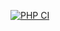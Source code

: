 [![PHP CI](https://github.com/infl4me/php-project-lvl2/actions/workflows/workflow.yml/badge.svg)](https://github.com/infl4me/php-project-lvl2/actions/workflows/workflow.yml)
